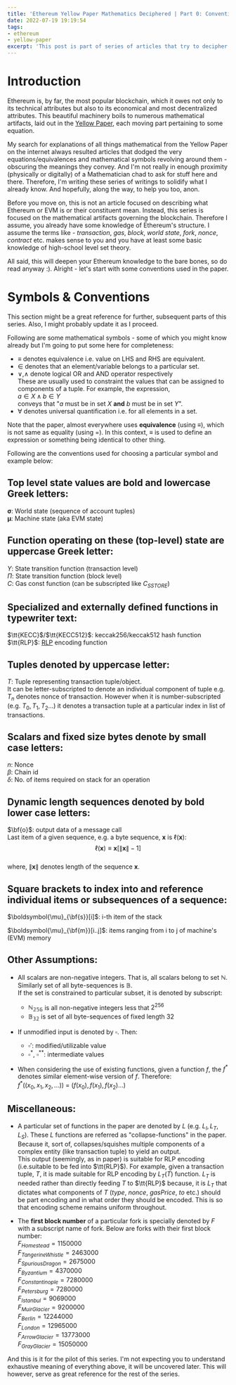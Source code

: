 ```yaml
---
title: 'Ethereum Yellow Paper Mathematics Deciphered | Part 0: Conventions'
date: 2022-07-19 19:19:54
tags:
- ethereum
- yellow-paper
excerpt: 'This post is part of series of articles that try to decipher mathematics in ethereum yellow paper, so that it makes sense to the reader and convey their meaning'
---
```



# Introduction
Ethereum is, by far, the most popular blockchain, which it owes not only to its technical attributes but also to its economical and most decentralized attributes. This beautiful machinery boils to numerous mathematical artifacts, laid out in the [Yellow Paper](https://ethereum.github.io/yellowpaper/paper.pdf), each moving part pertaining to some equation.

My search for explanations of all things mathematical from the Yellow Paper on the internet always resulted articles that dodged the very equations/equivalences and mathematical symbols revolving around them - obscuring the meanings they convey. And I'm not really in enough proximity (physically or digitally) of a Mathematician chad to ask for stuff here and there. Therefore, I'm writing these series of writings to solidify what I already know. And hopefully, along the way, to help you too, anon.

Before you move on, this is not an article focused on describing what Ethereum or EVM is or their constituent mean. Instead, this series is focused on the mathematical artifacts governing the blockchain. Therefore I assume, you already have some knowledge of Ethereum's structure. I assume the terms like - _transaction_, _gas_, _block_, _world state_, _fork_, _nonce_, _contract_ etc. makes sense to you and you have at least some basic knowledge of high-school level set theory.

All said, this will deepen your Ethereum knowledge to the bare bones, so do read anyway :). Alright - let's start with some conventions used in the paper.

# Symbols & Conventions
This section might be a great reference for further, subsequent parts of this series. Also, I might probably update it as I proceed.

Following are some mathematical symbols - some of which you might know already but I'm going to put some here for completeness:

- $\equiv$ denotes equivalence i.e. value on LHS and RHS are equivalent.
- $\in$ denotes that an element/variable belongs to a particular set.
- $\lor$,$\land$ denote logical OR and AND operator respectively  
These are usually used to constraint the values that can be assigned to components of a tuple. For example, the expression,  
  $a \in X \land b \in Y$  
conveys that "$a$ must be in set $X$ **and** $b$ must be in set $Y$".
- $\forall$ denotes universal quantification i.e. for all elements in a set.

Note that the paper, almost everywhere uses **equivalence** (using $\equiv$), which is not same as equality (using $=$). In this context, $\equiv$ is used to define an expression or something being identical to other thing.

Following are the conventions used for choosing a particular symbol and example below:

## Top level state values are bold and lowercase Greek letters:  
$\boldsymbol{\sigma}$: World state (sequence of account tuples)  
$\boldsymbol{\mu}$: Machine state (aka EVM state)

## Function operating on these (top-level) state are uppercase Greek letter:  
$\Upsilon$: State transition function  (transaction level)  
$\Pi$: State transition function  (block level)  
$C$: Gas const function (can be subscripted like $C_{SSTORE}$)

## Specialized and externally defined functions in typewriter text:
$\tt{KECC}$/$\tt{KECC512}$: keccak256/keccak512 hash function  
$\tt{RLP}$: [RLP](https://ethereum.org/en/developers/docs/data-structures-and-encoding/rlp/) encoding function

## Tuples denoted by uppercase letter:  
$T$: Tuple representing transaction tuple/object.  
It can be letter-subscripted to denote an individual component of tuple e.g. $T_n$ denotes nonce of transaction. However when it is number-subscripted (e.g. $T_0, T_1, T_2 ...$) it denotes a transaction tuple at a particular index in list of transactions.

## Scalars and fixed size bytes denote by small case letters:
$n$: Nonce  
$\beta$: Chain id  
$\delta$: No. of items required on stack for an operation

## Dynamic length sequences denoted by bold lower case letters:
$\bf{o}$: output data of a message call  
Last item of a given sequence, e.g. a byte sequence, $\mathbf{x}$ is $\ell(\mathbf{x})$:
$$
\ell(\mathbf{x}) \equiv \mathbf{x}[\lVert \mathbf{x} \rVert - 1]
$$  
where, $\lVert \mathbf{x} \rVert$ denotes length of the sequence $\mathbf{x}$.

## Square brackets to index into and reference individual items or subsequences of a sequence:
$\boldsymbol{\mu}_{\bf{s}}[i]$: i-th item of the stack  

$\boldsymbol{\mu}_{\bf{m}}[i..j]$: items ranging from i to j of machine's (EVM) memory  

## Other Assumptions:
- All scalars are non-negative integers. That is, all scalars belong to set $\mathbb{N}$. Similarly set of all byte-sequences is $\mathbb{B}$.  
If the set is constrained to particular subset, it is denoted by subscript:  
  - $\mathbb{N_{256}}$ is all non-negative integers less that $2^{256}$  
  - $\mathbb{B_{32}}$ is set of all byte-sequences of fixed length $32$  

- If unmodified input is denoted by $\square$. Then:
  - $\square'$: modified/utilizable value
  - $\square^*$, $\square^{**}$: intermediate values

- When considering the use of existing functions, given a
function $f$, the $f^*$ denotes similar element-wise version of $f$. Therefore:  
$f^*((x_0, x_1, x_2,...))$ = $(f(x_0), f(x_1), f(x_2)...)$

## Miscellaneous:
  - A particular set of functions in the paper are denoted by $L$ (e.g. $L_I, L_T, L_S$). These $L$ functions are referred as "collapse-functions" in the paper. Because it, sort of, collapses/squishes multiple components of a complex entity (like transaction tuple) to yield an output.  
  This output (seemingly, as in paper) is suitable for RLP encoding (i.e.suitable to be fed into $\tt{RLP}$). For example, given a transaction tuple, $T$, it is made suitable for RLP encoding by $L_T(T)$ function. $L_T$ is needed rather than directly feeding $T$ to $\tt{RLP}$ because, it is $L_T$ that dictates what components of $T$ (_type_, _nonce_, _gasPrice_, _to_ etc.) should be part encoding and in what order they should be encoded. This is so that encoding scheme remains uniform throughout.


  - The **first block number** of a particular fork is specially denoted by $F$ with a subscript name of fork. Below are forks with their first block number:  
$F_{Homestead} = 1150000$  
$F_{TangerineWhistle} =  2463000$   
$F_{Spurious Dragon} =   2675000$  
$F_{Byzantium} = 4370000$  
$F_{Constantinople} = 7280000$  
$F_{Petersburg} = 7280000$  
$F_{Istanbul} = 9069000$  
$F_{Muir Glacier} = 9200000$  
$F_{Berlin} = 12244000$  
$F_{London} = 12965000$  
$F_{Arrow Glacier} = 13773000$  
$F_{Gray Glacier} = 15050000$  

And this is it for the pilot of this series. I'm not expecting you to understand exhaustive meaning of everything above, it will be uncovered later. This will however, serve as great reference for the rest of the series.
